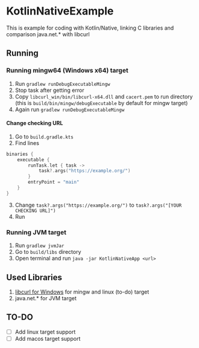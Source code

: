 # KotlinNativeExample
This is example for coding with Kotlin/Native, linking C libraries and comparison java.net.* with libcurl

## Running
### Running mingw64 (Windows x64) target
1) Run `gradlew runDebugExecutableMingw`
2) Stop task after getting error
3) Copy `libcurl_win/bin/libcurl-x64.dll` and `cacert.pem` to run directory (this is `build/bin/mingw/debugExecutable` by default for mingw target)
4) Again run `gradlew runDebugExecutableMingw`
#### Change checking URL
1) Go to `build.gradle.kts`
2) Find lines 
```kt
binaries {
    executable {
        runTask.let { task ->
            task?.args("https://example.org/")
        }
        entryPoint = "main"
    }
}
```
3) Change `task?.args("https://example.org/")` to `task?.args("[YOUR CHECKING URL]")`
4) Run
### Running JVM target
1) Run `gradlew jvmJar`
2) Go to `build/libs` directory
3) Open terminal and run `java -jar KotlinNativeApp <url>`
## Used Libraries
1) [libcurl for Windows](https://curl.se/windows/) for mingw and linux (to-do) target
2) java.net.* for JVM target
## TO-DO
- [ ] Add linux target support
- [ ] Add macos target support
